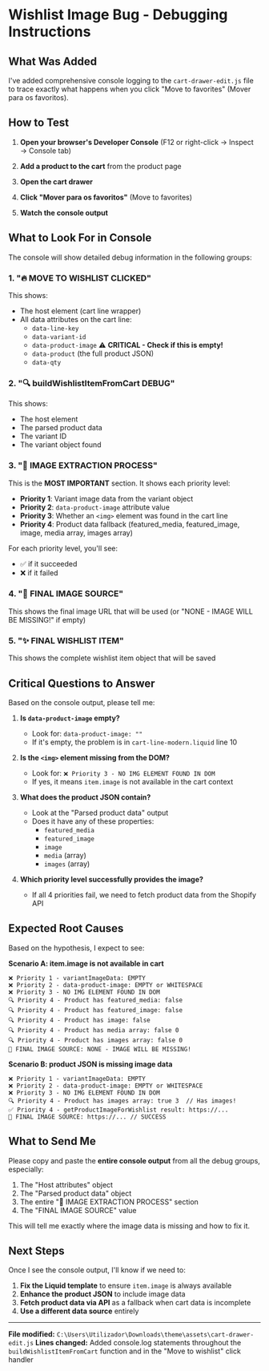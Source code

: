 # Wishlist Image Bug - Debugging Instructions

## What Was Added

I've added comprehensive console logging to the `cart-drawer-edit.js` file to trace exactly what happens when you click "Move to favorites" (Mover para os favoritos).

## How to Test

1. **Open your browser's Developer Console** (F12 or right-click → Inspect → Console tab)

2. **Add a product to the cart** from the product page

3. **Open the cart drawer**

4. **Click "Mover para os favoritos"** (Move to favorites)

5. **Watch the console output**

## What to Look For in Console

The console will show detailed debug information in the following groups:

### 1. "🔥 MOVE TO WISHLIST CLICKED"
This shows:
- The host element (cart line wrapper)
- All data attributes on the cart line:
  - `data-line-key`
  - `data-variant-id`
  - `data-product-image` ⚠️ **CRITICAL - Check if this is empty!**
  - `data-product` (the full product JSON)
  - `data-qty`

### 2. "🔍 buildWishlistItemFromCart DEBUG"
This shows:
- The host element
- The parsed product data
- The variant ID
- The variant object found

### 3. "📸 IMAGE EXTRACTION PROCESS"
This is the **MOST IMPORTANT** section. It shows each priority level:

- **Priority 1**: Variant image data from the variant object
- **Priority 2**: `data-product-image` attribute value
- **Priority 3**: Whether an `<img>` element was found in the cart line
- **Priority 4**: Product data fallback (featured_media, featured_image, image, media array, images array)

For each priority level, you'll see:
- ✅ if it succeeded
- ❌ if it failed

### 4. "🎯 FINAL IMAGE SOURCE"
This shows the final image URL that will be used (or "NONE - IMAGE WILL BE MISSING!" if empty)

### 5. "✨ FINAL WISHLIST ITEM"
This shows the complete wishlist item object that will be saved

## Critical Questions to Answer

Based on the console output, please tell me:

1. **Is `data-product-image` empty?**
   - Look for: `data-product-image: ""`
   - If it's empty, the problem is in `cart-line-modern.liquid` line 10

2. **Is the `<img>` element missing from the DOM?**
   - Look for: `❌ Priority 3 - NO IMG ELEMENT FOUND IN DOM`
   - If yes, it means `item.image` is not available in the cart context

3. **What does the product JSON contain?**
   - Look at the "Parsed product data" output
   - Does it have any of these properties:
     - `featured_media`
     - `featured_image`
     - `image`
     - `media` (array)
     - `images` (array)

4. **Which priority level successfully provides the image?**
   - If all 4 priorities fail, we need to fetch product data from the Shopify API

## Expected Root Causes

Based on the hypothesis, I expect to see:

**Scenario A: item.image is not available in cart**
```
❌ Priority 1 - variantImageData: EMPTY
❌ Priority 2 - data-product-image: EMPTY or WHITESPACE
❌ Priority 3 - NO IMG ELEMENT FOUND IN DOM
🔍 Priority 4 - Product has featured_media: false
🔍 Priority 4 - Product has featured_image: false
🔍 Priority 4 - Product has image: false
🔍 Priority 4 - Product has media array: false 0
🔍 Priority 4 - Product has images array: false 0
🎯 FINAL IMAGE SOURCE: NONE - IMAGE WILL BE MISSING!
```

**Scenario B: product JSON is missing image data**
```
❌ Priority 1 - variantImageData: EMPTY
❌ Priority 2 - data-product-image: EMPTY or WHITESPACE
❌ Priority 3 - NO IMG ELEMENT FOUND IN DOM
🔍 Priority 4 - Product has images array: true 3  // Has images!
✅ Priority 4 - getProductImageForWishlist result: https://...
🎯 FINAL IMAGE SOURCE: https://... // SUCCESS
```

## What to Send Me

Please copy and paste the **entire console output** from all the debug groups, especially:
1. The "Host attributes" object
2. The "Parsed product data" object
3. The entire "📸 IMAGE EXTRACTION PROCESS" section
4. The "FINAL IMAGE SOURCE" value

This will tell me exactly where the image data is missing and how to fix it.

## Next Steps

Once I see the console output, I'll know if we need to:

1. **Fix the Liquid template** to ensure `item.image` is always available
2. **Enhance the product JSON** to include image data
3. **Fetch product data via API** as a fallback when cart data is incomplete
4. **Use a different data source** entirely

---

**File modified:** `C:\Users\Utilizador\Downloads\theme\assets\cart-drawer-edit.js`
**Lines changed:** Added console.log statements throughout the `buildWishlistItemFromCart` function and in the "Move to wishlist" click handler

